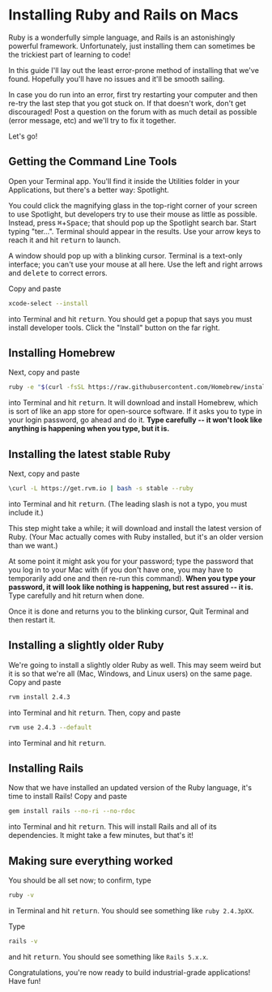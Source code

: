 # Installing Ruby and Rails on Macs

Ruby is a wonderfully simple language, and Rails is an astonishingly powerful framework. Unfortunately, just installing them can sometimes be the trickiest part of learning to code!

In this guide I'll lay out the least error-prone method of installing that we've found. Hopefully you'll have no issues and it'll be smooth sailing.

In case you do run into an error, first try restarting your computer and then re-try the last step that you got stuck on. If that doesn't work, don't get discouraged! Post a question on the forum with as much detail as possible (error message, etc) and we'll try to fix it together.

Let's go!

## Getting the Command Line Tools

Open your Terminal app. You'll find it inside the Utilities folder in your Applications, but there's a better way: Spotlight.

You could click the magnifying glass in the top-right corner of your screen to use Spotlight, but developers try to use their mouse as little as possible. Instead, press <kbd>⌘</kbd>+<kbd>Space</kbd>; that should pop up the Spotlight search bar. Start typing "ter...". Terminal should appear in the results. Use your arrow keys to reach it and hit <kbd>return</kbd> to launch.

A window should pop up with a blinking cursor. Terminal is a text-only interface; you can't use your mouse at all here. Use the left and right arrows and <kbd>delete</kbd> to correct errors.

Copy and paste

```bash
xcode-select --install
```

into Terminal and hit <kbd>return</kbd>. You should get a popup that says you must install developer tools. Click the "Install" button on the far right.

## Installing Homebrew

Next, copy and paste

```bash
ruby -e "$(curl -fsSL https://raw.githubusercontent.com/Homebrew/install/master/install)"
```

into Terminal and hit <kbd>return</kbd>. It will download and install Homebrew, which is sort of like an app store for open-source software. If it asks you to type in your login password, go ahead and do it. **Type carefully -- it won't look like anything is happening when you type, but it is.**

## Installing the latest stable Ruby

Next, copy and paste

```bash
\curl -L https://get.rvm.io | bash -s stable --ruby
```

into Terminal and hit <kbd>return</kbd>. (The leading slash is not a typo, you must include it.)

This step might take a while; it will download and install the latest version of Ruby. (Your Mac actually comes with Ruby installed, but it's an older version than we want.)

At some point it might ask you for your password; type the password that you log in to your Mac with (if you don't have one, you may have to temporarily add one and then re-run this command). **When you type your password, it will look like nothing is happening, but rest assured -- it is.** Type carefully and hit return when done.

Once it is done and returns you to the blinking cursor, Quit Terminal and then restart it.

## Installing a slightly older Ruby

We're going to install a slightly older Ruby as well. This may seem weird but it is so that we're all (Mac, Windows, and Linux users) on the same page. Copy and paste

```bash
rvm install 2.4.3
```

into Terminal and hit <kbd>return</kbd>. Then, copy and paste

```bash
rvm use 2.4.3 --default
```

into Terminal and hit <kbd>return</kbd>.

## Installing Rails

Now that we have installed an updated version of the Ruby language, it's time to install Rails! Copy and paste

```bash
gem install rails --no-ri --no-rdoc
```

into Terminal and hit <kbd>return</kbd>. This will install Rails and all of its dependencies. It might take a few minutes, but that's it!

## Making sure everything worked

You should be all set now; to confirm, type

```bash
ruby -v
```

in Terminal and hit <kbd>return</kbd>. You should see something like `ruby 2.4.3pXX`.

Type

```bash
rails -v
```

and hit <kbd>return</kbd>. You should see something like `Rails 5.x.x`.

Congratulations, you're now ready to build industrial-grade applications! Have fun!